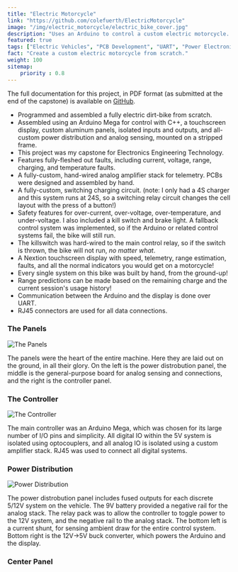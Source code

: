 ```yaml
---
title: "Electric Motorcycle"
link: "https://github.com/colefuerth/ElectricMotorcycle"
image: "/img/electric_motorcycle/electric_bike_cover.jpg"
description: "Uses an Arduino to control a custom electric motorcycle. Safety features include a kill switch, brake light, and speedometer. Range estimation is provided by a custom algorithm that uses a current sensor and voltage sensor to estimate battery capacity. Electronics are completely custom, including a custom PCB and custom firmware."
featured: true
tags: ["Electric Vehicles", "PCB Development", "UART", "Power Electronics", "C++", "Arduino", "Firmware"]
fact: "Create a custom electric motorcycle from scratch."
weight: 100
sitemap: 
    priority : 0.8
---
```


The full documentation for this project, in PDF format (as submitted at the end of the capstone) is available on [GitHub](https://github.com/colefuerth/ElectricMotorcycle/blob/master/ColeFuerthEET617FinalReport.pdf).

- Programmed and assembled a fully electric dirt-bike from scratch.
- Assembled using an Arduino Mega for control with C++, a touchscreen display, custom aluminum panels, isolated inputs and outputs, and all-custom power distribution and analog sensing, mounted on a stripped frame.
- This project was my capstone for Electronics Engineering Technology.
- Features fully-fleshed out faults, including current, voltage, range, charging, and temperature faults.
- A fully-custom, hand-wired analog amplifier stack for telemetry. PCBs were designed and assembled by hand.
- A fully-custom, switching charging circuit. (note: I only had a 4S charger and this system runs at 24S, so a switching relay circuit changes the cell layout with the press of a button!)
- Safety features for over-current, over-voltage, over-temperature, and under-voltage. I also included a kill switch and brake light. A fallback control system was implemented, so if the Arduino or related control systems fail, the bike will still run.
- The killswitch was hard-wired to the main control relay, so if the switch is thrown, the bike will not run, *no matter what*.
- A Nextion touchscreen display with speed, telemetry, range estimation, faults, and all the normal indicators you would get on a motorcycle!
- Every single system on this bike was built by hand, from the ground-up!
- Range predictions can be made based on the remaining charge and the current session's usage history!
- Communication between the Arduino and the display is done over UART.
- RJ45 connectors are used for all data connections.

### The Panels

![The Panels](/img/electric_motorcycle/floor-panels.jpg)

The panels were the heart of the entire machine. Here they are laid out on the ground, in all their glory. On the left is the power distrobution panel, the middle is the general-purpose board for analog sensing and connections, and the right is the controller panel.
### The Controller

![The Controller](/img/electric_motorcycle/control-panel.jpg)

The main controller was an Arduino Mega, which was chosen for its large number of I/O pins and simplicity. All digital IO within the 5V system is isolated using optocouplers, and all analog IO is isolated using a custom amplifier stack. RJ45 was used to connect all digital systems.

### Power Distribution

![Power Distribution](/img/electric_motorcycle/pdb.jpg)

The power distrobution panel includes fused outputs for each discrete 5/12V system on the vehicle. The 9V battery provided a negative rail for the analog stack. The relay pack was to allow the controller to toggle power to the 12V system, and the negative rail to the analog stack. The bottom left is a current shunt, for sensing ambient draw for the entire control system. Bottom right is the 12V->5V buck converter, which powers the Arduino and the display.

### Center Panel

